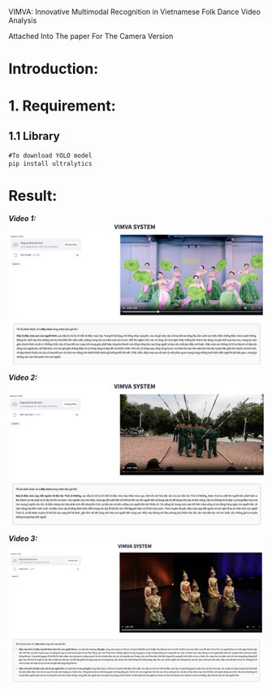 VIMVA: Innovative Multimodal Recognition in
Vietnamese Folk Dance Video Analysis

Attached Into The paper For The Camera Version

# Introduction:

# 1. Requirement:
  ## 1.1 Library
  ```
  #To download YOLO model
  pip install ultralytics
 ```

# Result:
***Video 1:***
![Results1](./demo/demo1.jpg)

***Video 2:***
![Results2](./demo/demo2.jpg)

***Video 3:***
![Results3](./demo/demo3.1.jpg)






